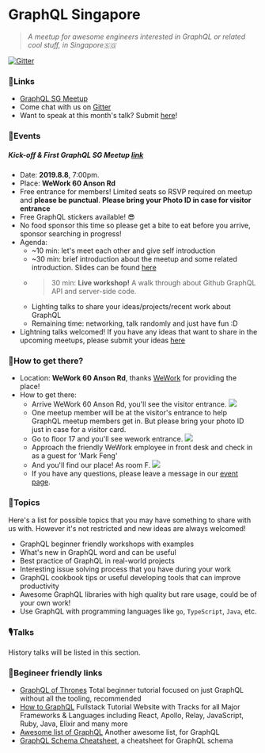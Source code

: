 # GraphQL Singapore

> _A meetup for awesome engineers interested in GraphQL or related cool stuff, in Singapore🇸🇬_

[![Gitter](https://badges.gitter.im/GraphQL_SG/general-discussion.svg)](https://gitter.im/GraphQL_SG/general-discussion?utm_source=badge&utm_medium=badge&utm_campaign=pr-badge)

### 🧷Links

+ [GraphQL SG Meetup](https://www.meetup.com/graphQL-SG/)
+ Come chat with us on [Gitter](https://gitter.im/GraphQL_SG/general-discussion?utm_source=share-link&utm_medium=link&utm_campaign=share-link)
+ Want to speak at this month's talk? Submit [here](https://github.com/graphql-sg/graphql-sg.github.io/issues/1)! 

### 🎡Events
##### Kick-off & First GraphQL SG Meetup [link](https://www.meetup.com/graphQL-SG/events/263455465/)
+ Date: **2019.8.8**, 7:00pm.
+ Place: **WeWork 60 Anson Rd**
+ Free entrance for members! Limited seats so RSVP required on meetup and **please be punctual**. **Please bring your Photo ID in case for visitor entrance**
+ Free GraphQL stickers available! 😎
+ No food sponsor this time so please get a bite to eat before you arrive, sponsor searching in progress!
+ Agenda:
    + ~10 min: let's meet each other and give self introduction
    + ~30 min: brief introduction about the meetup and some related introduction. Slides can be found [here](https://github.com/graphql-sg/meetup.gql/issues/1)
    + >30 min: **Live workshop!** A walk through about Github GraphQL API and server-side code.
    + Lighting talks to share your ideas/projects/recent work about GraphQL
    + Remaining time: networking, talk randomly and just have fun :D
+ Lightning talks welcomed! If you have any ideas that want to share in the upcoming meetups, please submit your ideas [here](https://github.com/graphql-sg/meetup.gql/issues/1)

### 📍How to get there?
+ Location: **WeWork 60 Anson Rd**, thanks [WeWork](https://help.meetup.com/hc/en-us/articles/360004656412-What-is-Meetup-WeWork-) for providing the place!
+ How to get there:
    + Arrive WeWork 60 Anson Rd, you'll see the visitor entrance. ![](https://user-images.githubusercontent.com/52192430/62360362-318cda80-b54b-11e9-9f43-4afcae48050e.jpeg)
    + One meetup member will be at the visitor's entrance to help GraphQL meetup members get in. But please bring your photo ID just in case for a visitor card.
    + Go to floor 17 and you'll see wework entrance. ![](https://user-images.githubusercontent.com/52192430/62360360-318cda80-b54b-11e9-8b74-8026b3dcdccf.jpeg)
    + Approach the friendly WeWork employee in front desk and check in as a guest for 'Mark Feng'
    + And you'll find our place! As room F. ![](https://user-images.githubusercontent.com/52192430/62360355-305bad80-b54b-11e9-887c-d652ae1eaa3d.jpeg)
    + If you have any questions, please leave a message in our [event page](https://www.meetup.com/graphQL-SG/events/263455465/).

### 📰Topics

Here's a list for possible topics that you may have something to share with us with. However it's not restricted and new ideas are always welcomed!

+ GraphQL beginner friendly workshops with examples
+ What's new in GraphQL word and can be useful
+ Best practice of GraphQL in real-world projects
+ Interesting issue solving process that you have during your work
+ GraphQL cookbook tips or useful developing tools that can improve productivity
+ Awesome GraphQL libraries with high quality but rare usage, could be of your own work!
+ Use GraphQL with programming languages like `go`, `TypeScript`, `Java`, etc.

### 🎙️Talks

History talks will be listed in this section.

### 🏫Begineer friendly links

+ [GraphQL of Thrones](https://graphql-of-thrones.herokuapp.com/) Total beginner tutorial focused on just GraphQL without all the tooling, recommended
+ [How to GraphQL](https://www.howtographql.com) Fullstack Tutorial Website with Tracks for all Major Frameworks & Languages including React, Apollo, Relay, JavaScript, Ruby, Java, Elixir and many more 
+ [Awesome list of GraphQL](https://github.com/chentsulin/awesome-graphql) Another awesome list, for GraphQL
+ [GraphQL Schema Cheatsheet](https://github.com/sogko/graphql-schema-language-cheat-sheet), a cheatsheet for GraphQL schema

